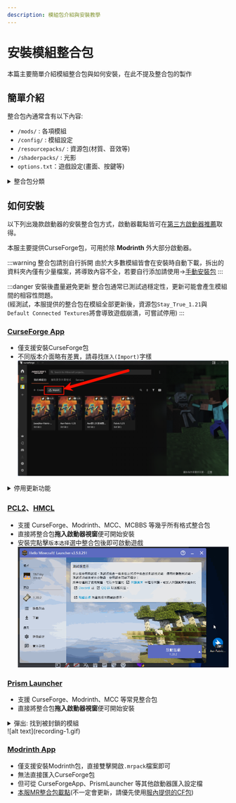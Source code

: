 ```yaml
---
description: 模組包介紹與安裝教學
---
```


# 安裝模組整合包

本篇主要簡單介紹模組整合包與如何安裝，在此不提及整合包的製作

## 簡單介紹
整合包內通常含有以下內容:
* `/mods/` : 各項模組
* `/config/` : 模組設定
* `/resourcepacks/` : 資源包(材質、音效等)
* `/shaderpacks/` : 光影
* `options.txt`：遊戲設定(畫面、按鍵等)

<details>
    <summary>整合包分類</summary>

        依照打包形式的不同，通常可分成以下幾種:
        ### (推薦)CurseForge包
        * 檔案通常最小
        * 安裝時才從平台上下載所需模組
        * 通用性最高
        * 格式為`zip`
        ### Modrinth包
        * 與CurseForge包相同，安裝時才下載模組
        * 檔案同樣也很小
        * 格式通常為`mrpack`，也會有`zip`
        ### 個別啟動器匯出
        * 包含完整模組內容，檔案較大
        * 通用性較低
        * 內部有時會附有啟動器便於遊玩
        ### 手動精簡包
        * 內部只包含`mod`、`config`等資料夾
        * 須自行拉入遊戲資料夾
        ### 無腦全包
        * 將整個遊戲資料夾連帶核心全部壓縮在一起
        * 檔案大小突破天際
        * 正面對決版權相關問題
</details>

## 如何安裝
以下列出幾款啟動器的安裝整合包方式，啟動器載點皆可在[第三方啟動器推薦](/docs/other/launcher)取得。

本服主要提供CurseForge包，可用於除 **Modrinth** 外大部分啟動器。

:::warning 整合包請別自行拆開
由於大多數模組皆會在安裝時自動下載，拆出的資料夾內僅有少量檔案，將導致內容不全，若要自行添加請使用->[手動安裝包](https://discord.com/channels/826110789038374962/849938281818750987/1255916272118530048)
:::

:::danger 安裝後盡量避免更新
整合包通常已測試過穩定性，更新可能會產生模組間的相容性問題。\
(經測試，本服提供的整合包在模組全部更新後，資源包`Stay_True_1.21`與`Default Connected Textures`將會導致遊戲崩潰，可嘗試停用)
:::

### [CurseForge App](/docs/other/launcher#curseforge-app)
* 僅支援安裝CurseForge包
* 不同版本介面略有差異，請尋找`匯入(Import)`字樣
![alt text](image-3.png)
<details>
    <summary>停用更新功能</summary>

        * 更新可能導致模組衝突，為避免誤觸更新，可將內容鎖定\
            ![alt text](image-5.png)\
        * 將`允許此設定檔的内容管理`取消勾選即可\
            ![alt text](image-6.png)
</details>

### [PCL2](/docs/other/launcher#pcl2)、[HMCL](/docs/other/launcher#hmcl)
* 支援 CurseForge、Modrinth、MCC、MCBBS 等幾乎所有格式整合包
* 直接將整合包**拖入啟動器視窗**便可開始安裝
* 安裝完點擊`版本选择`選中整合包後即可啟動遊戲\
  ![alt text](recording.gif)

### [Prism Launcher](/docs/other/launcher#prism-launcher)
* 支援 CurseForge、Modrinth、MCC 等常見整合包
* 直接將整合包**拖入啟動器視窗**便可開始安裝
<details>
    <summary>彈出: 找到被封鎖的模組</summary>

        * 請勿直接點擊OK (點惹就關掉重來一遍)\
            ![alt text](image.png)
        * 請依提示點擊`開啟下載網頁`下載缺少檔案\
            ![alt text](image-1.png)
        * 顯示找到所有模組後即可按下OK繼續\
            ![alt text](image-2.png)
</details>
    ![alt text](recording-1.gif)

### [Modrinth App](/docs/other/launcher#modrinth-app)
* 僅支援安裝Modrinth包，直接雙擊開啟`.mrpack`檔案即可
* 無法直接匯入CurseForge包
* 但可從 CurseForgeApp、PrismLauncher 等其他啟動器匯入設定檔
* [本服MR整合包載點](https://drive.google.com/file/d/1XRLpAJNTuJFgz0e8JugmmuDd4eLWJ7zt/view?usp=sharing)(不一定會更新，請優先使用[服內提供的CF包](https://discord.com/channels/826110789038374962/846979721887481917/920464460924223498))